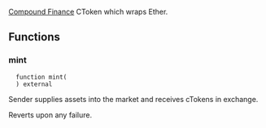 [Compound Finance](https://compound.finance/) CToken which wraps Ether.


## Functions
### mint
```solidity
  function mint(
  ) external
```
Sender supplies assets into the market and receives cTokens in exchange.

Reverts upon any failure.


